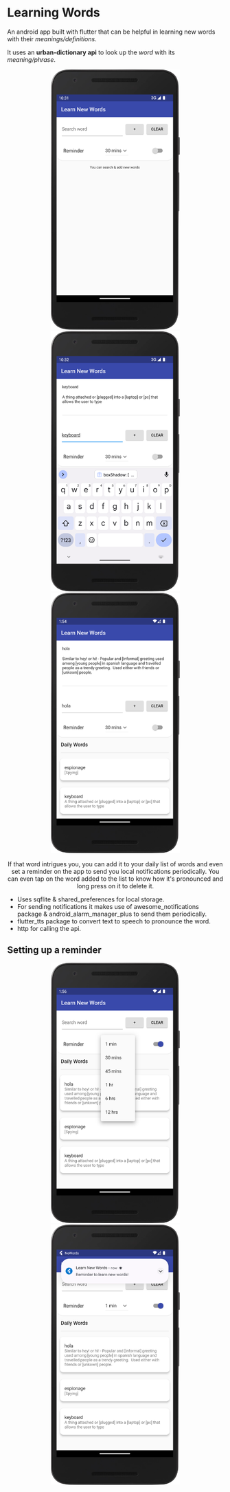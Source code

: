 # Learning Words

An android app built with flutter that can be helpful in learning new words with their *meanings/definitions*.

It uses an **urban-dictionary api** to look up the *word* with its *meaning/phrase*.

<p align="center">
  <img src="https://github.com/ParvNarang/Learn-Words/blob/5bbcf8cad399cced354bddba1826dff3004d5600/screenshots/s1.png" width="300">
  <img src="https://github.com/ParvNarang/Learn-Words/blob/5bbcf8cad399cced354bddba1826dff3004d5600/screenshots/s2.png" width="300">
  <img src="https://github.com/ParvNarang/Learn-Words/blob/5bbcf8cad399cced354bddba1826dff3004d5600/screenshots/s3.png" width="300">
</p>

<p align="center">
  If that word intrigues you, you can add it to your daily list of words and even set a reminder on the app to send you local notifications periodically. You can even tap on the word added to the list to know how it's pronounced and long press on it to delete it.
</p>

- Uses sqflite & shared_preferences for local storage.
- For sending notifications it makes use of awesome_notifications package & 
  android_alarm_manager_plus to send them periodically.
- flutter_tts package to convert text to speech to pronounce the word.
- http for calling the api.
  
## Setting up a reminder

<p align="center">
  <img src="https://github.com/ParvNarang/Learn-Words/blob/5bbcf8cad399cced354bddba1826dff3004d5600/screenshots/s4.png" width="300">
  <img src="https://github.com/ParvNarang/Learn-Words/blob/5bbcf8cad399cced354bddba1826dff3004d5600/screenshots/s5.png" width="300">
</p>
